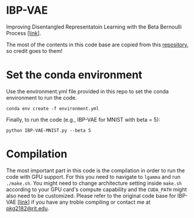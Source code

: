 # IBP-VAE
Improving Disentangled Representatoin Learning with the Beta Bernoulli Process [[link]](https://arxiv.org/abs/1909.01839).

The most of the contents in this code base are copied from this [repository](https://github.com/rachtsingh/ibp_vae), so credit goes to them! 

# Set the conda environment 
Use the environment.yml file provided in this repo to set the conda environment to run the code. 

`conda env create -f environment.yml`

Finally, to run the code (e.g., IBP-VAE for MNIST with beta = 5):

`python IBP-VAE-MNIST.py --beta 5`

# Compilation
The most important part in this code is the compilation in order to run the code with GPU support. For this you need to navigate to `lgamma` and run `./make.sh`. You might need to change architecture setting inside `make.sh` according to your GPU card's compute capability and the `CUDA_PATH` might also need to be customized. Please refer to the original code base for IBP-VAE [[link]](https://github.com/rachtsingh/ibp_vae) if you have any troble compiling or contact me at [pkg2182@rit.edu](pkg2182@rit.edu). 
